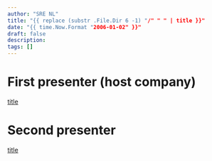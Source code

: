 ```yaml
---
author: "SRE NL"
title: "{{ replace (substr .File.Dir 6 -1) "/" " " | title }}"
date: "{{ time.Now.Format "2006-01-02" }}"
draft: false
description:
tags: []
---
```


# First presenter (host company)
[title](./files/p1.pdf)

# Second presenter
[title](./files/p2.pdf)
